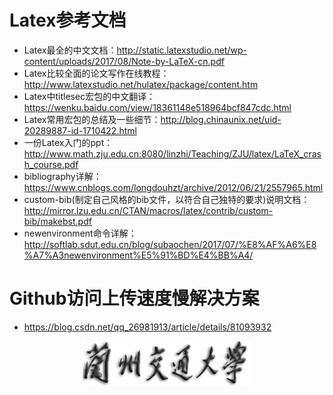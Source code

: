 # Latex参考文档
- Latex最全的中文文档：http://static.latexstudio.net/wp-content/uploads/2017/08/Note-by-LaTeX-cn.pdf
- Latex比较全面的论文写作在线教程：http://www.latexstudio.net/hulatex/package/content.htm
- Latex中titlesec宏包的中文翻译：https://wenku.baidu.com/view/18361148e518964bcf847cdc.html
- Latex常用宏包的总结及一些细节：http://blog.chinaunix.net/uid-20289887-id-1710422.html
- 一份Latex入门的ppt：http://www.math.zju.edu.cn:8080/linzhi/Teaching/ZJU/latex/LaTeX_crash_course.pdf
- bibliography详解：https://www.cnblogs.com/longdouhzt/archive/2012/06/21/2557965.html
- custom-bib(制定自己风格的bib文件，以符合自己独特的要求)说明文档：http://mirror.lzu.edu.cn/CTAN/macros/latex/contrib/custom-bib/makebst.pdf
- newenvironment命令详解：http://softlab.sdut.edu.cn/blog/subaochen/2017/07/%E8%AF%A6%E8%A7%A3newenvironment%E5%91%BD%E4%BB%A4/
# Github访问上传速度慢解决方案
- https://blog.csdn.net/qq_26981913/article/details/81093932
 <div align=center><img src="https://github.com/small25300/Latex/blob/master/PaperFormat/Logo/logo.jpg?raw=true"></div>
 
